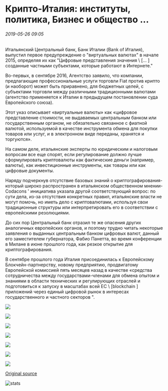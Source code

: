 # Крипто-Италия: институты, политика, Бизнес и общество ...

###### 2019-05-26 09:05

Итальянский Центральный банк, Банк Италии (Bank of Италия), выпустил первое предупреждение о "виртуальных валютах" в начале 2015, определяя их как "Цифровые представления значения \ [... \] созданные частными субъектами, которые работают в Интернете."

Во-первых, в сентябре 2016, Агентство заявило, что компании, предлагающие профессиональные услуги торговли Fiat против крипто (и наоборот) может быть приравнено, для бюджетных целей, с субъектами торговли между различными традиционными валютами (агентство применяется к Италии в предыдущем постановлении суда Европейского союза).

Этот указ описывает «виртуальные валюты» как «цифровое представление стоимости, не выдаваемых центральным банком или государственным органом, не обязательно связанное с фиатной валютой, используемой в качестве инструмента обмена для покупки товаров или услуг, и в электронном виде переданы, хранятся и торгуются».

На самом деле, итальянские эксперты по юридическим и налоговым вопросам все еще спорят, если регулирование должно лучше сформулировать криптовалюты как фактические деньги (например, валюты), как инвестиционные инструменты, как товары или как цифровые документы.

Наряду подчеркнув отсутствие базовых знаний о криптографирования-который широко распространен в итальянском общественном мнении-Codacons ' инициатива указала другой соответствующий вопрос: по сути дела, из-за отсутствия конкретных правил, итальянские власти не могут помочь, но иметь дело с криптовалютами, используя свои традиционные структуры или интерпретировать его в соответствии с европейскими резолюциями.

До сих пор Центральный банк отразил те же опасения других аналогичных европейских органов, и поэтому трудно читать некоторые заявления о выданных центральным банком цифровых валют, данный его заместителем губернатора, Фабио Панетта, во время конференции в Милане в июне прошлого года, как резкое открытие для криптографирования.

В сентябре прошлого года Италия присоединилась к Европейскому Блокчейн-партнерству, новому предприятию, продвигатому Европейской комиссией пять месяцев назад в качестве «средства сотрудничества между государствами-членами для обмена опытом и знаниями в области технических и регулирующих отраслей и подготовиться к запуску в масштабах всей ЕС \ [blockchain \] приложений через единый цифровой рынок в интересах государственного и частного секторов ".

![](https://s3.cointelegraph.com/storage/uploads/view/9c888475fcbb1f53cac32a1bc472b57c.png)

![](https://s3.cointelegraph.com/storage/uploads/view/019a853b4eaa991fd03136f544dbb932.png)

![](https://s3.cointelegraph.com/storage/uploads/view/7f2e947f9a91db6535b39f790c8bb3b1.png)

![](https://s3.cointelegraph.com/storage/uploads/view/7e9497bfc21f44abeae3f236c6c1158d.png)

![](https://s3.cointelegraph.com/storage/uploads/view/b1dd074c57e753bf0e1e90f3bdd8aad9.png)

![](https://s3.cointelegraph.com/storage/uploads/view/85077ae5272ba10c8beb5877740b679a.png)

![](https://s3.cointelegraph.com/storage/uploads/view/a04c85c2b340960788223d83d4d218f5.png)

[Original source](https://cointelegraph.com/news/crypto-italy-institutions-politics-business-and-society)

![stats](https://c.statcounter.com/11760860/0/a89fa40b/1/ "stats")